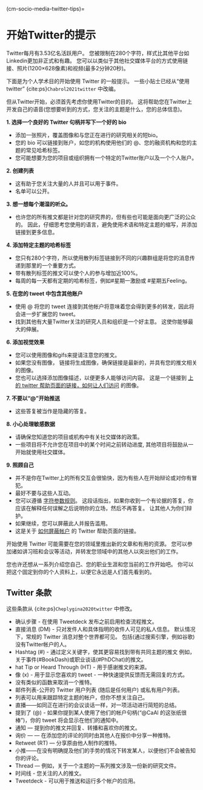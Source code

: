 (cm-socio-media-twitter-tips)=
# 开始Twitter的提示

Twitter每月有3.53亿名活跃用户。 您被限制在280个字符，样式比其他平台如Linkedin更加非正式和有趣。 您可以以类似于其他社交媒体平台的方式使用链接、照片(1200×628像素)和视频(最多2分钟20秒)。

下面是为个人学术目的开始使用 Twitter 的一般提示。 一些小贴士已经从“使用twitter” {cite:ps}`Chabrol2021twitter` 中改编。

但从Twitter开始，必须首先考虑你使用Twitter的目的。 这将帮助您在Twitter上开发自己的语音(您想要听到的方式，您关注的主题是什么，您的总体信息)。

**1. 选择一个良好的 Twitter 句柄并写下一个好的 bio**

* 添加一张照片，覆盖图像和与您正在进行的研究相关的短bio。
* 您的 bio 可以链接到账户，如您的机构使用他们的 @、您的融资机构和您的主题的常见哈希标签。
* 您可能想要为您的项目或组织拥有一个特定的Twitter账户以及一个个人账户。

**2. 创建列表**

* 这有助于您关注大量的人并且可以用于事件。
* 名单可以公开。

**3. 想一想每个潮湿的听众。**

* 也许您的所有推文都是针对您的研究界的，但有些也可能是面向更广泛的公众的。 因此，仔细思考您使用的语言，避免使用术语和特定主题的缩写，并添加链接到更多信息。

**4. 添加特定主题的哈希标签**

* 您只有280个字符，所以使用散列标签链接到不同的兴趣群组是将您的消息传递到那里的一个重要方式。
* 带有散列标签的推文可以使个人的参与增加近100%。
* 每周的每一天都有定期的哈希标签，例如#星期一激励或 #星期五Feeling。

**5. 在您的 tweet 中包含其他账户**

* 使用 @ 将您的 tweet 连接到其他帐户将意味着您会得到更多的转发，因此将会进一步扩展您的 tweet。
* 找到其他有大量Twitter关注的研究人员和组织是一个好主意。 这使你能够最大的伸展。

**6. 添加视觉效果**

* 您可以使用图像和gifs来提请注意您的推文。
* 如果您没有图像， 链接将生成图像，确保链接是最新的，并具有您的推文相关的图像。
* 您也可以选择添加图像描述，以便更多人能够访问内容。 这是一个链接到 [上的 twitter 帮助页面的链接，如何让人们访问](https://help.twitter.com/en/using-twitter/picture-descriptions) 的图像。

**7. 不要以“@”开始推送**

* 这些答复被当作是隐藏的答复。

**8. 小心处理敏感数据**

* 请确保您知道您的项目或机构中有关社交媒体的政策。
* 一些项目将不允许您在项目中的某个时间之前转动进度, 其他项目将鼓励从一开始就使用社交媒体。

**9. 照顾自己**

* 并不是你在Twitter上的所有交互会很愉快，因为有些人在开始辩论或对你有冒犯。
* 最好不要与这些人互动。
* 您可以遵循 [字符参数规则](https://geekfeminism.wikia.org/wiki/Charles%27_Rules_of_Argument)。 这段话指出，如果你收到一个有论据的答复，你应该在解释任何误解之后说明你的立场，然后不再答复。 让其他人为你们辩护。
* 如果继续，您可以屏蔽此人并报告滥用。
* 这是关于 [如何屏蔽帐户](https://help.twitter.com/en/using-twitter/blocking-and-unblocking-accounts) 的 Twitter 帮助页面的链接。

开始使用 Twitter 可能需要在您的领域里推出新的文章和有用的资源。 您可以参加诸如讲习班和会议等活动，并转发您领域中的其他人以突出他们的工作。

您也许还想从一系列介绍您自己、您的职业生涯和您当前的工作开始吧。 你可以把这个固定到你的个人资料上，以便它永远是人们首先看到的。


## Twitter 条款

这些条款从 {cite:ps}`Cheplygina2020twitter` 中修改。

* 确认步骤 - 在使用 Tweetdeck 发布之前启用检查流程推文。
* 直接消息 (DM) - 只对发件人和具体指明的收件人可见的私人信息。 默认情况下，常规的 Twitter 消息对整个世界都可见。 包括(通过搜索引擎，例如谷歌) 没有Twitter帐户的人。
* Hashtag (#) - 通过定义关键字，使其更容易找到带有共同主题的推文 例如，关于事件(#BookDash)或职业谈话(#PhDChat)的推文。
* hat Tip or Heard Through (HT) - 用于感谢推文的来源。
* 像 (x) - 用于显示您喜欢的 tweet - 一种快速提供反馈而无需回复的方式。
* 没有类似的函数来取消一个推特。
* 邮件列表-公开的 Twitter 用户列表 (随后是任何用户) 或私有用户列表。
* 列表可以用来跟踪特定主题的帐户，但你不想关注自己。
* 直播——如同正在进行的会议谈话一样，对一项活动进行简短的总结。
* 提到了 (@) - 如果你提到某人使用了他们的帐户句柄(“@CaAl 的这张纸很棒”)，你的 tweet 将会显示在他们的通知中。
* 通知 — 提到你的推文并回复、转播和喜欢你的推文。
* 询价 — — 在添加您的评论的同时由其他人在报价中分享一种推特。
* Retweet (RT) — 分享原由他人制作的推特。
* 小推——在没有明确提及他们的手势的情况下转发某人，以便他们不会被告知你的评论。
* Thread — 例如，关于一个主题的一系列推文涉及一份新的研究文件。
* 时间线 - 您关注的人的推文。
* Tweetdeck - 可以用于推送和运行多个帐户的应用。
